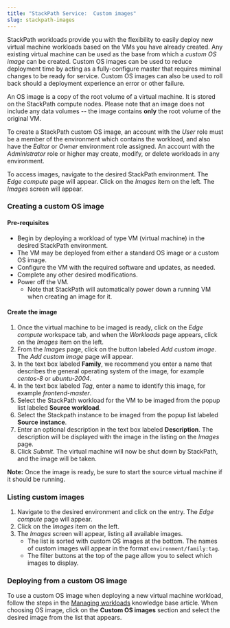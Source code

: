 ```yaml
---
title: "StackPath Service:  Custom images"
slug: stackpath-images
---
```



StackPath workloads provide you with the flexibility to easily deploy new virtual machine workloads based on the VMs you have already created.  Any existing virtual machine can be used as the base from which a *custom OS image* can be created.  Custom OS images can be used to reduce deployment time by acting as a fully-configure master that requires miminal changes to be ready for service. Custom OS images can also be used to roll back should a deployment experience an error or other failure.

An OS image is a copy of the root volume of a virtual machine.  It is stored on the StackPath compute nodes.  Please note that an image does not include any data volumes -- the image contains **only** the root volume of the original VM.

To create a StackPath custom OS image, an account with the *User* role must be a member of the environment which contains the workload, and also have the *Editor* or *Owner* environment role assigned.  An account with the *Administrator* role or higher may create, modify, or delete workloads in any environment.

To access images, navigate to the desired StackPath environment.  The *Edge compute* page will appear.  Click on the *Images* item on the left.  The *Images* screen will appear.

### Creating a custom OS image

#### Pre-requisites

- Begin by deploying a workload of type VM (virtual machine) in the desired StackPath environment.
- The VM may be deployed from either a standard OS image or a custom OS image.
- Configure the VM with the required software and updates, as needed.
- Complete any other desired modifications.
- Power off the VM.
   - Note that StackPath will automatically power down a running VM when creating an image for it.

#### Create the image

1. Once the virtual machine to be imaged is ready, click on the *Edge compute* workspace tab, and when the *Workloads* page appears, click on the *Images* item on the left.
1. From the *Images* page, click on the button labeled *Add custom image*.  The *Add custom image* page will appear.
1. In the text box labeled **Family**, we recommend you enter a name that describes the general operating system of the image, for example *centos-8* or *ubuntu-2004*.
1. In the text box labeled *Tag*, enter a name to identify this image, for example *frontend-master*.
1. Select the StackPath workload for the VM to be imaged from the popup list labeled **Source workload**.
1. Select the Stackpath instance to be imaged from the popup list labeled **Source instance**.
1. Enter an optional description in the text box labeled **Description**.  The description will be displayed with the image in the listing on the *Images* page.
1. Click *Submit*.  The virtual machine will now be shut down by StackPath, and the image will be taken.

**Note:** Once the image is ready, be sure to start the source virtual machine if it should be running.

### Listing custom images

1. Navigate to the desired environment and click on the entry.  The *Edge compute* page will appear.
1. Click on the *Images* item on the left.
1. The *Images* screen will appear, listing all available images.
   - The list is sorted with custom OS images at the bottom.  The names of custom images will appear in the format `environment/family:tag`.
   - The filter buttons at the top of the page allow you to select which images to display.

### Deploying from a custom OS image

To use a custom OS image when deploying a new virtual machine workload, follow the steps in the [Managing workloads](stackpath-managing-workloads.md) knowledge base article.  When choosing OS image, click on the **Custom OS images** section and select the desired image from the list that appears.

<!-- An image of the Custom OS image group will go here once I can take a nice screenshot. -->
